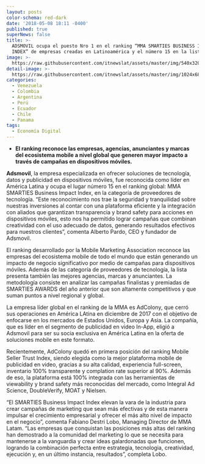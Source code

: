 ```yaml
---
layout: posts
color-schema: red-dark
date: '2018-05-08 18:11 -0400'
published: true
superNews: false
title: >-
  ADSMOVIL ocupa el puesto Nro 1 en el ranking “MMA SMARTIES BUSINESS IMPACT
  INDEX” de empresas creadas en Latinoamérica y el número 15 en la lista global
image: >-
  https://raw.githubusercontent.com/itnewslat/assets/master/img/540x320/Alberto-Lobo-p.jpg
detail-image: >-
  https://raw.githubusercontent.com/itnewslat/assets/master/img/1024x680/Alberto-Lobo-g.jpg
categories:
  - Venezuela
  - Colombia
  - Argentina
  - Perú
  - Ecuador
  - Chile
  - Panama
tags:
  - Economía Digital
---
```

- **El ranking  reconoce las empresas, agencias, anunciantes y marcas del ecosistema mobile a nivel global que generen mayor impacto a través de campañas en dispositivos móviles.**


**Adsmovil**, la empresa especializada en ofrecer soluciones de tecnología, datos y publicidad en dispositivos móviles, fue reconocida como líder en América Latina y ocupa el lugar número 15 en el ranking global: MMA SMARTIES Business Impact Index, en la categoría de proveedores de tecnología. “Este reconocimiento nos trae la seguridad y tranquilidad sobre nuestras inversiones al contar con una plataforma eficiente y la integración con aliados que garantizan transparencia y brand safety para acciones en dispositivos móviles, esto nos ha permitido lograr campañas que combinan creatividad con el uso adecuado de datos, generando resultados efectivos para nuestros clientes”, comenta Alberto Pardo, CEO y fundador de Adsmovil.

El ranking desarrollado por la Mobile Marketing Association reconoce las empresas del ecosistema mobile de todo el mundo que están generando un impacto de negocio  significativo por medio de campañas para dispositivos móviles. Además de las categoría de proveedores de tecnología, la lista presenta también las mejores agencias, marcas y anunciantes. La metodología consiste en analizar las campañas finalistas y premiadas de SMARTIES AWARDS del año anterior que son altamente competitivos y que suman puntos a nivel regional y global.

La empresa líder global en el ranking de la MMA es AdColony, que cerró sus operaciones en América LAtina en diciembre de 2017 con el objetivo de enfocarse en los mercados de Estados Unidos, Europa y Asia. La compañía, que es líder en el segmento de publicidad en video In-App, eligió a Adsmovil para ser su socia exclusiva en América Latina en la oferta de soluciones mobile en este formato.

Recientemente, AdColony quedó en primera posición del ranking Mobile Seller Trust Index, siendo elegida como la mejor plataforma mobile de publicidad en video, gracias a su alta calidad, experiencia full-screen, inventario 100% transparente y complation rate superior al 90%. Además de eso, la plataforma está 100% integrada con las herramientas de viewability y brand safety más reconocidas del mercado, como Integral Ad Science, DoubleVerify, MOAT y Nielsen.

“El SMARTIES Business Impact Index elevan la vara de la industria para crear campañas de marketing que sean más efectivas y de esta manera impulsar el crecimiento empresarial y ofrecer el más alto nivel de impacto en el negocio”, comenta Fabiano Destri Lobo, Managing Director de MMA Latam. “Las empresas que conquistan las posiciones más altas del ranking han demostrado a la comunidad del marketing lo que se necesita para mantenerse a la vanguardia y crear ideas galardonadas que funcionen, logrando la combinación perfecta entre estrategia, tecnologia, creatividad, ejecución y, en un último instancia, resultados”, completa Lobo.
